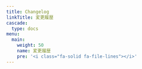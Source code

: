 ```yaml
---
title: Changelog
linkTitle: 変更履歴
cascade:
  type: docs
menu:
  main:
    weight: 50
    name: 変更履歴
    pre: '<i class="fa-solid fa-file-lines"></i>'
---
```

